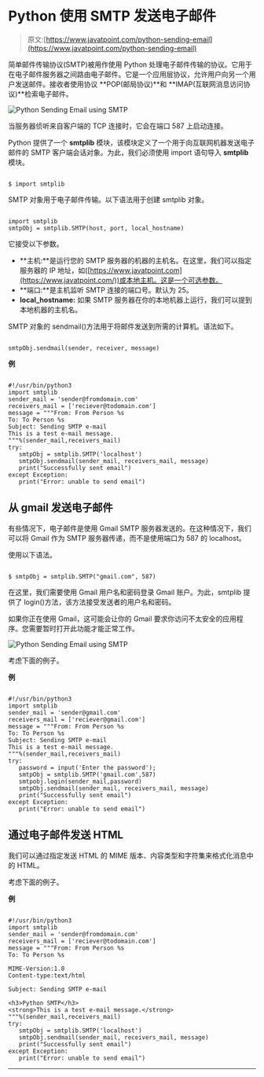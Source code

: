 # Python 使用 SMTP 发送电子邮件

> 原文:[https://www.javatpoint.com/python-sending-email](https://www.javatpoint.com/python-sending-email)

简单邮件传输协议(SMTP)被用作使用 Python 处理电子邮件传输的协议。它用于在电子邮件服务器之间路由电子邮件。它是一个应用层协议，允许用户向另一个用户发送邮件。接收者使用协议 **POP(邮局协议)**和 **IMAP(互联网消息访问协议)**检索电子邮件。

![Python Sending Email using SMTP](../Images/6dbdbeeafac53cfcf36f471474dcb304.png)

当服务器侦听来自客户端的 TCP 连接时，它会在端口 587 上启动连接。

Python 提供了一个 **smtplib** 模块，该模块定义了一个用于向互联网机器发送电子邮件的 SMTP 客户端会话对象。为此，我们必须使用 import 语句导入 **smtplib** 模块。

```

$ import smtplib

```

SMTP 对象用于电子邮件传输。以下语法用于创建 smtplib 对象。

```

import smtplib   
smtpObj = smtplib.SMTP(host, port, local_hostname)    

```

它接受以下参数。

*   **主机:**是运行您的 SMTP 服务器的机器的主机名。在这里，我们可以指定服务器的 IP 地址，如([https://www.javatpoint.com](https://www.javatpoint.com/))或本地主机。这是一个可选参数。
*   **端口:**是主机监听 SMTP 连接的端口号。默认为 25。
*   **local_hostname:** 如果 SMTP 服务器在你的本地机器上运行，我们可以提到本地机器的主机名。

SMTP 对象的 sendmail()方法用于将邮件发送到所需的计算机。语法如下。

```

smtpObj.sendmail(sender, receiver, message)  

```

**例**

```

#!/usr/bin/python3  
import smtplib  
sender_mail = 'sender@fromdomain.com'  
receivers_mail = ['reciever@todomain.com']  
message = """From: From Person %s 
To: To Person %s 
Subject: Sending SMTP e-mail  
This is a test e-mail message. 
"""%(sender_mail,receivers_mail)  
try:  
   smtpObj = smtplib.SMTP('localhost')  
   smtpObj.sendmail(sender_mail, receivers_mail, message)  
   print("Successfully sent email")  
except Exception:  
   print("Error: unable to send email")  

```

## 从 gmail 发送电子邮件

有些情况下，电子邮件是使用 Gmail SMTP 服务器发送的。在这种情况下，我们可以将 Gmail 作为 SMTP 服务器传递，而不是使用端口为 587 的 localhost。

使用以下语法。

```

$ smtpObj = smtplib.SMTP("gmail.com", 587)   

```

在这里，我们需要使用 Gmail 用户名和密码登录 Gmail 账户。为此，smtplib 提供了 login()方法，该方法接受发送者的用户名和密码。

如果你正在使用 Gmail，这可能会让你的 Gmail 要求你访问不太安全的应用程序。您需要暂时打开此功能才能正常工作。

![Python Sending Email using SMTP](../Images/521bc9056eb7c8a53c5fe64f042469c3.png)

考虑下面的例子。

**例**

```

#!/usr/bin/python3  
import smtplib  
sender_mail = 'sender@gmail.com'  
receivers_mail = ['reciever@gmail.com']  
message = """From: From Person %s 
To: To Person %s 
Subject: Sending SMTP e-mail  
This is a test e-mail message. 
"""%(sender_mail,receivers_mail)  
try:  
   password = input('Enter the password');  
   smtpObj = smtplib.SMTP('gmail.com',587)  
   smtpobj.login(sender_mail,password)  
   smtpObj.sendmail(sender_mail, receivers_mail, message)  
   print("Successfully sent email")  
except Exception:  
   print("Error: unable to send email")  

```

## 通过电子邮件发送 HTML

我们可以通过指定发送 HTML 的 MIME 版本、内容类型和字符集来格式化消息中的 HTML。

考虑下面的例子。

**例**

```

#!/usr/bin/python3  
import smtplib  
sender_mail = 'sender@fromdomain.com'  
receivers_mail = ['reciever@todomain.com']  
message = """From: From Person %s 
To: To Person %s 

MIME-Version:1.0 
Content-type:text/html 

Subject: Sending SMTP e-mail  

<h3>Python SMTP</h3> 
<strong>This is a test e-mail message.</strong> 
"""%(sender_mail,receivers_mail)  
try:  
   smtpObj = smtplib.SMTP('localhost')  
   smtpObj.sendmail(sender_mail, receivers_mail, message)  
   print("Successfully sent email")  
except Exception:  
   print("Error: unable to send email")  

```

* * *